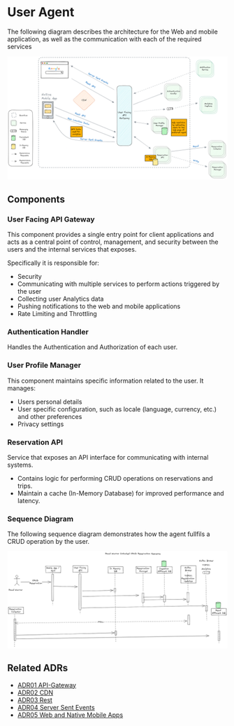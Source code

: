 # User Agent

The following diagram describes the architecture for the Web and mobile application, as well as the communication with each of the required services
<p style="text-align:center">
<img width="1000" src="../assets/web-mobile-app.png">
</p>


## Components

### User Facing API Gateway
This component provides a single entry point for client applications and acts as a central point of control, management, and security between the users and the internal services that exposes.

Specifically it is responsible for:
- Security
- Communicating with multiple services to perform actions triggered by the user
- Collecting user Analytics data
- Pushing notifications to the web and mobile applications
- Rate Limiting and Throttling

### Authentication Handler
Handles the Authentication and Authorization of each user.

### User Profile Manager
This component maintains specific information related to the user.
It manages: 
- Users personal details
- User specific configuration, such as locale (language, currency, etc.) and other preferences
- Privacy settings

### Reservation API
Service that exposes an API interface for communicating with internal systems.
- Contains logic for performing CRUD operations on reservations and trips.
- Maintain a cache (In-Memory Database) for improved performance and latency.

### Sequence Diagram

The following sequence diagram demonstrates how the agent fullfils a CRUD operation by the user.

![Road Warrior Initiated CRUD Sequence Diagram](../seq-diagrams/road-warrior-initiated-crud.png)

## Related ADRs
- [ADR01 API-Gateway](../adrs/api-gateway.md)
- [ADR02 CDN](../adrs/cdn.md)
- [ADR03 Rest](../adrs/rest.md)
- [ADR04 Server Sent Events](../adrs/server-sent-events.md)
- [ADR05 Web and Native Mobile Apps](../adrs/web-mobile-application.md)